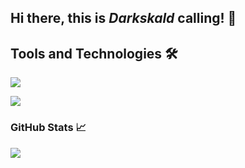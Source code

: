 ## Hi there, this is *Darkskald* calling! 👋

<!--
**Darkskald/Darkskald** is a ✨ _special_ ✨ repository because its `README.md` (this file) appears on your GitHub profile.

Here are some ideas to get you started:

- 🔭 I’m currently working on ...
- 🌱 I’m currently learning ...
- 👯 I’m looking to collaborate on ...
- 🤔 I’m looking for help with ...
- 💬 Ask me about ...
- 📫 How to reach me: ...
- 😄 Pronouns: ...
- ⚡ Fun fact: ...
-->

## Tools and Technologies 🛠️

![](https://img.shields.io/badge/Code-Python-informational?style=flat&logo=python&logoColor=white&color=2bbc8a)

![](https://img.shields.io/badge/Code-Golang-informational?style=flat&logo=go&logoColor=white&color=2bbc8a)


### GitHub Stats &#x1f4c8;

<img align=center src="https://github-readme-stats.vercel.app/api/top-langs/?username=Darkskald&hide=Jupyter Notebook&theme=nord&line_height=27" />
